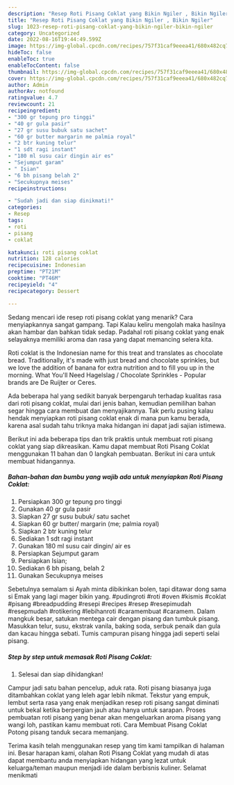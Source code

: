 ```yaml
---
description: "Resep Roti Pisang Coklat yang Bikin Ngiler , Bikin Ngiler"
title: "Resep Roti Pisang Coklat yang Bikin Ngiler , Bikin Ngiler"
slug: 1023-resep-roti-pisang-coklat-yang-bikin-ngiler-bikin-ngiler
category: Uncategorized
date: 2022-08-16T19:44:49.599Z
image: https://img-global.cpcdn.com/recipes/757f31caf9eeea41/680x482cq70/roti-pisang-coklat-foto-resep-utama.jpg
hideToc: false
enableToc: true
enableTocContent: false
thumbnail: https://img-global.cpcdn.com/recipes/757f31caf9eeea41/680x482cq70/roti-pisang-coklat-foto-resep-utama.jpg
cover: https://img-global.cpcdn.com/recipes/757f31caf9eeea41/680x482cq70/roti-pisang-coklat-foto-resep-utama.jpg
author: Admin
authorAv: notfound
ratingvalue: 4.7
reviewcount: 21
recipeingredient:
- "300 gr tepung pro tinggi"
- "40 gr gula pasir"
- "27 gr susu bubuk satu sachet"
- "60 gr butter margarin me palmia royal"
- "2 btr kuning telur"
- "1 sdt ragi instant"
- "180 ml susu cair dingin air es"
- "Sejumput garam"
- " Isian"
- "6 bh pisang belah 2"
- "Secukupnya meises"
recipeinstructions:

- "Sudah jadi dan siap dinikmati!"
categories:
- Resep
tags:
- roti
- pisang
- coklat

katakunci: roti pisang coklat 
nutrition: 128 calories
recipecuisine: Indonesian
preptime: "PT21M"
cooktime: "PT46M"
recipeyield: "4"
recipecategory: Dessert

---
```



Sedang mencari ide resep roti pisang coklat yang menarik? Cara menyiapkannya sangat gampang. Tapi Kalau keliru mengolah maka hasilnya akan hambar dan bahkan tidak sedap. Padahal roti pisang coklat yang enak selayaknya memiliki aroma dan rasa yang dapat memancing selera kita.


Roti coklat is the Indonesian name for this treat and translates as chocolate bread. Traditionally, it&#39;s made with just bread and chocolate sprinkles, but we love the addition of banana for extra nutrition and to fill you up in the morning. What You&#39;ll Need Hagelslag / Chocolate Sprinkles - Popular brands are De Ruijter or Ceres.

Ada beberapa hal yang sedikit banyak berpengaruh terhadap kualitas rasa dari roti pisang coklat, mulai dari jenis bahan, kemudian pemilihan bahan segar hingga cara membuat dan menyajikannya. Tak perlu pusing kalau hendak menyiapkan roti pisang coklat enak di mana pun kamu berada, karena asal sudah tahu triknya maka hidangan ini dapat jadi sajian istimewa.


Berikut ini ada beberapa tips dan trik praktis untuk membuat roti pisang coklat yang siap dikreasikan. Kamu dapat membuat Roti Pisang Coklat menggunakan 11 bahan dan 0 langkah pembuatan. Berikut ini cara untuk membuat hidangannya.

<!--inarticleads1-->

##### Bahan-bahan dan bumbu yang wajib ada untuk menyiapkan Roti Pisang Coklat:

1. Persiapkan 300 gr tepung pro tinggi
1. Gunakan 40 gr gula pasir
1. Siapkan 27 gr susu bubuk/ satu sachet
1. Siapkan 60 gr butter/ margarin (me; palmia royal)
1. Siapkan 2 btr kuning telur
1. Sediakan 1 sdt ragi instant
1. Gunakan 180 ml susu cair dingin/ air es
1. Persiapkan Sejumput garam
1. Persiapkan  Isian;
1. Sediakan 6 bh pisang, belah 2
1. Gunakan Secukupnya meises


Sebetulnya semalam si Ayah minta dibikinkan bolen, tapi ditawar dong sama si Emak yang lagi mager bikin yang. #pudingroti #roti #oven #kismis #coklat #pisang #breadpudding #resepi #recipes #resep #resepimudah #resepmudah #rotikering #lebihanroti #caramembuat #caramem. Dalam mangkuk besar, satukan mentega cair dengan pisang dan tumbuk pisang. Masukkan telur, susu, ekstrak vanila, baking soda, serbuk penaik dan gula dan kacau hingga sebati. Tumis campuran pisang hingga jadi seperti selai pisang. 

<!--inarticleads2-->

##### Step by step untuk memasak Roti Pisang Coklat:


1. Selesai dan siap dihidangkan!

Campur jadi satu bahan pencelup, aduk rata. Roti pisang biasanya juga ditambahkan coklat yang leleh agar lebih nikmat. Tekstur yang empuk, lembut serta rasa yang enak menjadikan resep roti pisang sangat diminati untuk bekal ketika berpergian jauh atau hanya untuk sarapan. Proses pembuatan roti pisang yang benar akan mengeluarkan aroma pisang yang wangi loh, pastikan kamu membuat roti. Cara Membuat Pisang Coklat Potong pisang tanduk secara memanjang. 

Terima kasih telah menggunakan resep yang tim kami tampilkan di halaman ini. Besar harapan kami, olahan Roti Pisang Coklat yang mudah di atas dapat membantu anda menyiapkan hidangan yang lezat untuk keluarga/teman maupun menjadi ide dalam berbisnis kuliner. Selamat menikmati
